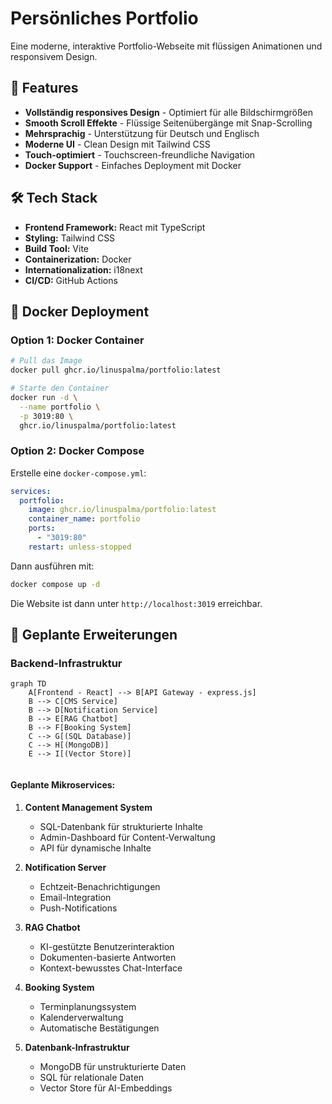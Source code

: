# Persönliches Portfolio

Eine moderne, interaktive Portfolio-Webseite mit flüssigen Animationen und responsivem Design.

## 🚀 Features

- **Vollständig responsives Design** - Optimiert für alle Bildschirmgrößen
- **Smooth Scroll Effekte** - Flüssige Seitenübergänge mit Snap-Scrolling
- **Mehrsprachig** - Unterstützung für Deutsch und Englisch
- **Moderne UI** - Clean Design mit Tailwind CSS
- **Touch-optimiert** - Touchscreen-freundliche Navigation
- **Docker Support** - Einfaches Deployment mit Docker

## 🛠 Tech Stack

- **Frontend Framework:** React mit TypeScript
- **Styling:** Tailwind CSS
- **Build Tool:** Vite
- **Containerization:** Docker
- **Internationalization:** i18next
- **CI/CD:** GitHub Actions

## 🐳 Docker Deployment

### Option 1: Docker Container

```bash
# Pull das Image
docker pull ghcr.io/linuspalma/portfolio:latest

# Starte den Container
docker run -d \
  --name portfolio \
  -p 3019:80 \
  ghcr.io/linuspalma/portfolio:latest
```

### Option 2: Docker Compose

Erstelle eine `docker-compose.yml`:

```yaml
services:
  portfolio:
    image: ghcr.io/linuspalma/portfolio:latest
    container_name: portfolio
    ports:
      - "3019:80"
    restart: unless-stopped
```

Dann ausführen mit:

```bash
docker compose up -d
```

Die Website ist dann unter `http://localhost:3019` erreichbar.

## 🚀 Geplante Erweiterungen

### Backend-Infrastruktur

```mermaid
graph TD
    A[Frontend - React] --> B[API Gateway - express.js]
    B --> C[CMS Service]
    B --> D[Notification Service]
    B --> E[RAG Chatbot]
    B --> F[Booking System]
    C --> G[(SQL Database)]
    C --> H[(MongoDB)]
    E --> I[(Vector Store)]
   
```

#### Geplante Mikroservices:

1. **Content Management System**
   - SQL-Datenbank für strukturierte Inhalte
   - Admin-Dashboard für Content-Verwaltung
   - API für dynamische Inhalte

2. **Notification Server**
   - Echtzeit-Benachrichtigungen
   - Email-Integration
   - Push-Notifications

3. **RAG Chatbot**
   - KI-gestützte Benutzerinteraktion
   - Dokumenten-basierte Antworten
   - Kontext-bewusstes Chat-Interface

4. **Booking System**
   - Terminplanungssystem
   - Kalenderverwaltung
   - Automatische Bestätigungen

5. **Datenbank-Infrastruktur**
   - MongoDB für unstrukturierte Daten
   - SQL für relationale Daten
   - Vector Store für AI-Embeddings